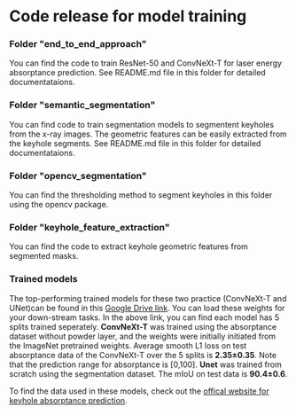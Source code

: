 # Code release for model training

### Folder "end_to_end_approach"
You can find the code to train ResNet-50 and ConvNeXt-T for laser energy absorptance prediction. See README.md file in this folder for detailed documentataions.

### Folder "semantic_segmentation"
You can find code to train segmentation models to segmentent keyholes from the x-ray images. The geometric features can be easily extracted from the keyhole segments. See README.md file in this folder for detailed documentataions.

### Folder "opencv_segmentation"
You can find the thresholding method to segment keyholes in this folder using the opencv package.

### Folder "keyhole_feature_extraction" 
You can find the code to extract keyhole geometric features from segmented masks.

### Trained models
The top-performing trained models for these two practice (ConvNeXt-T and UNet)can be found in this [Google Drive link](https://drive.google.com/file/d/1hA5GGtu0Nk-4lgavteZWqTZZ2DW1Po1u/view?usp=sharing). You can load these weights for your down-stream tasks. In the above link, you can find each model has 5 splits trained seperately. **ConvNeXt-T** was trained using the absorptance dataset without powder layer, and the weights were initially initiated from the ImageNet pretrained weights. Average smooth L1 loss on test absorptance data of the ConvNeXt-T over the 5 splits is **2.35&plusmn;0.35**. Note that the prediction range for absorptance is [0,100]. **Unet** was trained from scratch using the segmentation dataset. The mIoU on test data is **90.4&plusmn;0.6**.

To find the data used in these models, check out the [offical website for keyhole absorptance prediction](https://rubyjiang18.github.io/keyholeofficial/).


